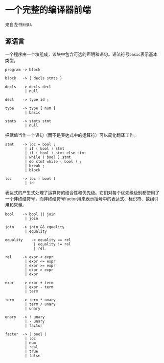 # 一个完整的编译器前端

来自龙书`附录A`

## 源语言

一个程序由一个块组成，该块中包含可选的声明和语句。语法符号`basic`表示基本类型。  

    program -> block
    
    block   -> { decls stmts }
    
    decls   -> decls decl
             | null
             
    decl    -> type id ;
    
    type    -> type [ num ] 
             | basic
      
    stmts   -> stmts stmt
             | null

把赋值当作一个语句（而不是表达式中的运算符）可以简化翻译工作。  

    stmt    -> loc = bool ;
             | if ( bool ) stmt
             | if ( bool ) stmt else stmt
             | while ( bool ) stmt
             | do stmt while ( bool ) ;
             | break ;
             | block
             
    loc     -> loc [ bool ]
             | id

表达式的产生式处理了运算符的结合性和优先级。它们对每个优先级级别都使用了一个非终结符号，而非终结符号factor用来表示括号中的表达式、标识符、数组引用和常量。  
      
    bool    -> bool || join
             | join 
    
    join    -> join && equality
             | equality
    
    equality    -> equality == rel
                 | equality != rel
                 | rel
    
    rel     -> expr < expr
             | expr <= expr
             | expr >= expr
             | expr > expr
             | expr
             
    expr    -> expr + term
             | expr - term
             | term
             
    term    -> term * unary
             | term / unary
             | unary
    
    unary   -> ! unary
             | - unary
             | factor
    
    factor  -> ( bool )
             | loc
             | num
             | real
             | true
             | false










